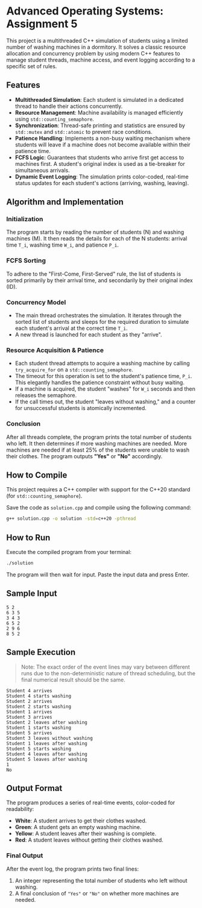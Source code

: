 # Advanced Operating Systems: Assignment 5

This project is a multithreaded C++ simulation of students using a limited number of washing machines in a dormitory. It solves a classic resource allocation and concurrency problem by using modern C++ features to manage student threads, machine access, and event logging according to a specific set of rules.

## Features

- **Multithreaded Simulation**: Each student is simulated in a dedicated thread to handle their actions concurrently.
- **Resource Management**: Machine availability is managed efficiently using `std::counting_semaphore`.
- **Synchronization**: Thread-safe printing and statistics are ensured by `std::mutex` and `std::atomic` to prevent race conditions.
- **Patience Handling**: Implements a non-busy waiting mechanism where students will leave if a machine does not become available within their patience time.
- **FCFS Logic**: Guarantees that students who arrive first get access to machines first. A student's original index is used as a tie-breaker for simultaneous arrivals.
- **Dynamic Event Logging**: The simulation prints color-coded, real-time status updates for each student's actions (arriving, washing, leaving).

## Algorithm and Implementation

### Initialization

The program starts by reading the number of students (N) and washing machines (M). It then reads the details for each of the N students: arrival time `T_i`, washing time `W_i`, and patience `P_i`.

### FCFS Sorting

To adhere to the "First-Come, First-Served" rule, the list of students is sorted primarily by their arrival time, and secondarily by their original index (ID).

### Concurrency Model

- The main thread orchestrates the simulation. It iterates through the sorted list of students and sleeps for the required duration to simulate each student's arrival at the correct time `T_i`.
- A new thread is launched for each student as they "arrive".

### Resource Acquisition & Patience

- Each student thread attempts to acquire a washing machine by calling `try_acquire_for` on a `std::counting_semaphore`.
- The timeout for this operation is set to the student's patience time, `P_i`. This elegantly handles the patience constraint without busy waiting.
- If a machine is acquired, the student "washes" for `W_i` seconds and then releases the semaphore.
- If the call times out, the student "leaves without washing," and a counter for unsuccessful students is atomically incremented.

### Conclusion

After all threads complete, the program prints the total number of students who left. It then determines if more washing machines are needed. More machines are needed if at least 25% of the students were unable to wash their clothes. The program outputs **"Yes"** or **"No"** accordingly.

## How to Compile

This project requires a C++ compiler with support for the C++20 standard (for `std::counting_semaphore`).

Save the code as `solution.cpp` and compile using the following command:

```bash
g++ solution.cpp -o solution -std=c++20 -pthread
```

## How to Run

Execute the compiled program from your terminal:

```bash
./solution
```

The program will then wait for input. Paste the input data and press Enter.

## Sample Input

```
5 2
6 3 5
3 4 3
6 5 2
2 9 6
8 5 2
```

## Sample Execution

> Note: The exact order of the event lines may vary between different runs due to the non-deterministic nature of thread scheduling, but the final numerical result should be the same.

```
Student 4 arrives
Student 4 starts washing
Student 2 arrives
Student 2 starts washing
Student 1 arrives
Student 3 arrives
Student 2 leaves after washing
Student 1 starts washing
Student 5 arrives
Student 3 leaves without washing
Student 1 leaves after washing
Student 5 starts washing
Student 4 leaves after washing
Student 5 leaves after washing
1
No
```

## Output Format

The program produces a series of real-time events, color-coded for readability:

- **White**: A student arrives to get their clothes washed.
- **Green**: A student gets an empty washing machine.
- **Yellow**: A student leaves after their washing is complete.
- **Red**: A student leaves without getting their clothes washed.

### Final Output

After the event log, the program prints two final lines:

1. An integer representing the total number of students who left without washing.
2. A final conclusion of `"Yes"` or `"No"` on whether more machines are needed.

